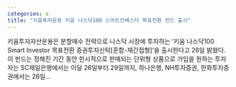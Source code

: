 ```yaml
---
categories: e
title: "키움투자운용 키움 나스닥100 스마트인베스터 목표전환 펀드 출시"
---
```

 키움투자자산운용은 분할매수 전략으로 나스닥 시장에 투자하는 ‘키움 나스닥100 Smart Investor 목표전환 증권투자신탁[혼합-재간접형]’을 출시한다고 26일 밝혔다. 이 펀드는 정해진 기간 동안 한시적으로 판매되는 단위형 상품으로 가입을 원하는 투자자는 SC제일은행에서는 이달 26일부터 29일까지, 하나은행, NH투자증권, 한화투자증권에서는 26일...
